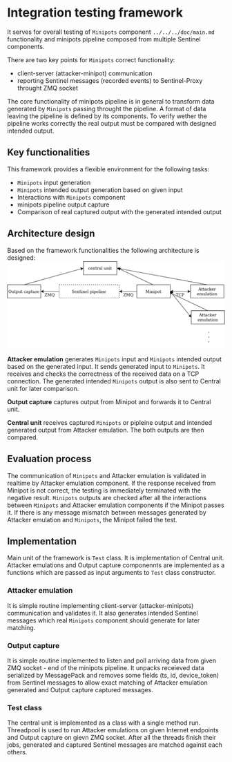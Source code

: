 # Integration testing framework
It serves for overall testing of `Minipots` component `../../../doc/main.md`
functionality and minipots pipeline composed from multiple Sentinel components.

There are two key points for `Minipots` correct functionality:
- client-server (attacker-minipot) communication
- reporting Sentinel messages (recorded events) to Sentinel-Proxy throught
ZMQ socket

The core functionality of minipots pipeline is in general to transform data
generated by `Minipots` passing throught the pipeline. A format of data leaving
the pipeline is defined by its components. To verify wether the pipeline works
correctly the real output must be compared with designed intended output.

## Key functionalities
This framework provides a flexible environment for the following tasks:
- `Minipots` input generation
- `Minipots` intended output generation based on given input
- Interactions with `Minipots` component
- minipots pipeline output capture
- Comparison of real captured output with the generated intended output

## Architecture design
Based on the framework functionalities the following architecture is designed:
![](integration-testing-architecture.png)

**Attacker emulation** generates `Minipots` input and `Minipots` intended output
based on the generated input. It sends generated input to `Minipots`. It
receives and checks the correctness of the received data on a TCP connection.
The generated intended `Minipots` output is also sent to Central unit for later comparison.

**Output capture** captures output from Minipot and forwards it to Central unit.

**Central unit** receives captured `Minipots` or pipleine output and intended
generated output from Attacker emulation. The both outputs are then compared.

## Evaluation process
The communication of `Minipots` and Attacker emulation is validated in realtime
by Attacker emulation component. If the response received from Minipot is not
correct, the testing is immediately terminated with the negative result.
`Minipots` outputs are checked after all the interactions between `Minipots` and
Attacker emulation components if the Minipot passes it. If there is any
message mismatch between messages generated by Attacker emulation and `Minipots`,
the Minipot failed the test.

## Implementation 
Main unit of the framework is `Test` class. It is implementation of Central unit.
Attacker emulations and Output capture componennts are implemented as a functions
which are passed as input arguments to `Test` class constructor.

### Attacker emulation
It is simple routine implementing client-server (attacker-minipots)
communication and validates it. It also generates intended Sentinel messages which
real `Minipots` component should generate for later matching. 

### Output capture
It is simple routine implemented to listen and poll arriving data from given ZMQ
socket - end of the minipots pipeline. It unpacks receieved data serialized
by MessagePack and removes some fields (ts, id, device_token) from Sentinel
messages to allow exact matching of Attacker emulation generated and Output
capture captured messages.

### Test class
The central unit is implemented as a class with a single method run.
Threadpool is used to run Attacker emulations on given Internet endpoints
and Output capture on gievn ZMQ socket. After all the threads finish their jobs,
generated and captured Sentinel messages are matched against each others.


